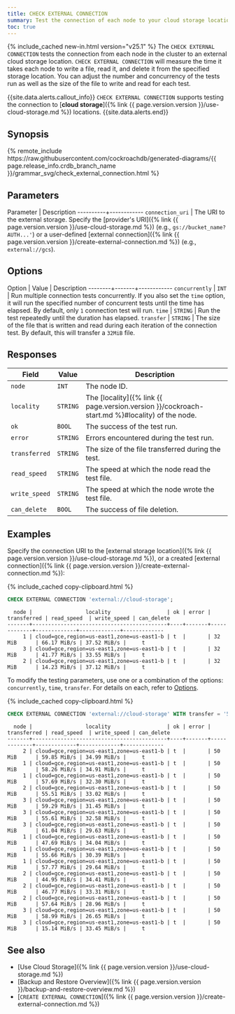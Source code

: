 ```yaml
---
title: CHECK EXTERNAL CONNECTION
summary: Test the connection of each node to your cloud storage location.
toc: true
---
```


{% include_cached new-in.html version="v25.1" %} The `CHECK EXTERNAL CONNECTION` tests the connection from each node in the cluster to an external cloud storage location. `CHECK EXTERNAL CONNECTION` will measure the time it takes each node to write a file, read it, and delete it from the specified storage location. You can adjust the number and concurrency of the tests run as well as the size of the file to write and read for each test.

{{site.data.alerts.callout_info}}
`CHECK EXTERNAL CONNECTION` supports testing the connection to [**cloud storage**]({% link {{ page.version.version }}/use-cloud-storage.md %}) locations. 
{{site.data.alerts.end}}

## Synopsis

<div>
{% remote_include https://raw.githubusercontent.com/cockroachdb/generated-diagrams/{{ page.release_info.crdb_branch_name }}/grammar_svg/check_external_connection.html %}
</div>

## Parameters

Parameter | Description
----------+------------
`connection_uri` | The URI to the external storage. Specify  the [provider's URI]({% link {{ page.version.version }}/use-cloud-storage.md %}) (e.g., `gs://bucket_name?AUTH...'`) or a user-defined [external connection]({% link {{ page.version.version }}/create-external-connection.md %}) (e.g., `external://gcs`).

## Options

Option  | Value | Description
--------+-------+------------
`concurrently` | `INT` | Run multiple connection tests concurrently. If you also set the `time` option, it will run the specified number of concurrent tests until the time has elapsed. By default, only `1` connection test will run.
`time` | `STRING` | Run the test repeatedly until the duration has elapsed.
`transfer` | `STRING` | The size of the file that is written and read during each iteration of the connection test. By default, this will transfer a `32MiB` file.

## Responses

Field | Value | Description
------|-------|------------
`node` | `INT` | The node ID.
`locality` | `STRING` | The [locality]({% link {{ page.version.version }}/cockroach-start.md %}#locality) of the node.
`ok` | `BOOL` | The success of the test run.
`error` | `STRING` | Errors encountered during the test run.
`transferred` | `STRING` | The size of the file transferred during the test.
`read_speed` | `STRING` | The speed at which the node read the test file.
`write_speed` | `STRING` | The speed at which the node wrote the test file.
`can_delete` | `BOOL` | The success of file deletion.

## Examples

Specify the connection URI to the [external storage location]({% link {{ page.version.version }}/use-cloud-storage.md %}), or a created [external connection]({% link {{ page.version.version }}/create-external-connection.md %}):

{% include_cached copy-clipboard.html %}
~~~ sql
CHECK EXTERNAL CONNECTION 'external://cloud-storage';
~~~

~~~
  node |                 locality                  | ok | error | transferred | read_speed  | write_speed | can_delete
-------+-------------------------------------------+----+-------+-------------+-------------+-------------+-------------
     1 | cloud=gce,region=us-east1,zone=us-east1-b | t  |       | 32 MiB      | 66.17 MiB/s | 37.52 MiB/s |     t
     3 | cloud=gce,region=us-east1,zone=us-east1-b | t  |       | 32 MiB      | 41.77 MiB/s | 33.55 MiB/s |     t
     2 | cloud=gce,region=us-east1,zone=us-east1-b | t  |       | 32 MiB      | 14.23 MiB/s | 37.12 MiB/s |     t
~~~

To modify the testing parameters, use one or a combination of the options: `concurrently`, `time`, `transfer`. For details on each, refer to [Options](#options).

{% include_cached copy-clipboard.html %}
~~~ sql
CHECK EXTERNAL CONNECTION 'external://cloud-storage' WITH transfer = '50MiB', concurrently = 5, time = '1ms';
~~~
~~~
  node |                 locality                  | ok | error | transferred | read_speed  | write_speed | can_delete
-------+-------------------------------------------+----+-------+-------------+-------------+-------------+-------------
     2 | cloud=gce,region=us-east1,zone=us-east1-b | t  |       | 50 MiB      | 59.85 MiB/s | 34.99 MiB/s |     t
     1 | cloud=gce,region=us-east1,zone=us-east1-b | t  |       | 50 MiB      | 58.26 MiB/s | 34.91 MiB/s |     t
     1 | cloud=gce,region=us-east1,zone=us-east1-b | t  |       | 50 MiB      | 57.69 MiB/s | 32.30 MiB/s |     t
     2 | cloud=gce,region=us-east1,zone=us-east1-b | t  |       | 50 MiB      | 55.51 MiB/s | 33.02 MiB/s |     t
     3 | cloud=gce,region=us-east1,zone=us-east1-b | t  |       | 50 MiB      | 59.29 MiB/s | 31.45 MiB/s |     t
     3 | cloud=gce,region=us-east1,zone=us-east1-b | t  |       | 50 MiB      | 55.61 MiB/s | 32.58 MiB/s |     t
     3 | cloud=gce,region=us-east1,zone=us-east1-b | t  |       | 50 MiB      | 61.04 MiB/s | 29.63 MiB/s |     t
     1 | cloud=gce,region=us-east1,zone=us-east1-b | t  |       | 50 MiB      | 47.69 MiB/s | 34.04 MiB/s |     t
     1 | cloud=gce,region=us-east1,zone=us-east1-b | t  |       | 50 MiB      | 55.66 MiB/s | 30.39 MiB/s |     t
     1 | cloud=gce,region=us-east1,zone=us-east1-b | t  |       | 50 MiB      | 57.77 MiB/s | 29.64 MiB/s |     t
     2 | cloud=gce,region=us-east1,zone=us-east1-b | t  |       | 50 MiB      | 44.95 MiB/s | 34.41 MiB/s |     t
     2 | cloud=gce,region=us-east1,zone=us-east1-b | t  |       | 50 MiB      | 46.77 MiB/s | 33.31 MiB/s |     t
     2 | cloud=gce,region=us-east1,zone=us-east1-b | t  |       | 50 MiB      | 57.64 MiB/s | 28.96 MiB/s |     t
     3 | cloud=gce,region=us-east1,zone=us-east1-b | t  |       | 50 MiB      | 58.99 MiB/s | 26.65 MiB/s |     t
     3 | cloud=gce,region=us-east1,zone=us-east1-b | t  |       | 50 MiB      | 15.14 MiB/s | 33.45 MiB/s |     t
~~~

## See also

- [Use Cloud Storage]({% link {{ page.version.version }}/use-cloud-storage.md %})
- [Backup and Restore Overview]({% link {{ page.version.version }}/backup-and-restore-overview.md %})
- [`CREATE EXTERNAL CONNECTION`]({% link {{ page.version.version }}/create-external-connection.md %})